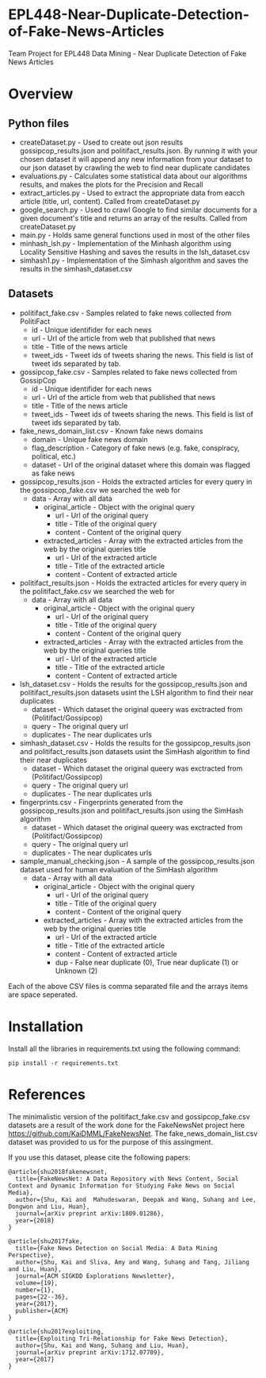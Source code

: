 # EPL448-Near-Duplicate-Detection-of-Fake-News-Articles
Team Project for EPL448 Data Mining - Near Duplicate Detection of Fake News Articles 

# Overview
## Python files
* createDataset.py - Used to create out json results gossipcop_results.json and politifact_results.json. By running it with your chosen dataset it will append any new information from your dataset to our json dataset by crawling the web to find near duplicate candidates
* evaluations.py - Calculates some statistical data about our algorithms results, and makes the plots for the Precision and Recall
* extract_articles.py - Used to extract the appropriate data from eacch article (title, url, content). Called from createDataset.py
* google_search.py - Used to crawl Google to find similar documents for a given document's title and returns an array of the results. Called from createDataset.py
* main.py - Holds same general functions used in most of the other files
* minhash_lsh.py - Implementation of the Minhash algorithm using Locality Sensitive Hashing and saves the results in the lsh_dataset.csv
* simhash1.py - Implementation of the Simhash algorithm and saves the results in the simhash_dataset.csv

## Datasets
* politifact_fake.csv - Samples related to fake news collected from PolitiFact
	* id - Unique identifider for each news
	* url - Url of the article from web that published that news
	* title - Title of the news article
	* tweet_ids - Tweet ids of tweets sharing the news. This field is list of tweet ids separated by tab.
* gossipcop_fake.csv - Samples related to fake news collected from GossipCop
	* id - Unique identifider for each news
	* url - Url of the article from web that published that news
	* title - Title of the news article
	* tweet_ids - Tweet ids of tweets sharing the news. This field is list of tweet ids separated by tab.
* fake_news_domain_list.csv - Known fake news domains
	* domain - Unique fake news domain
	* flag_description - Category of fake news (e.g. fake, conspiracy, political, etc.)
	* dataset - Url of the original dataset where this domain was flagged as fake news
* gossipcop_results.json - Holds the extracted articles for every query in the gossipcop_fake.csv we searched the web for
	* data - Array with all data
		* original_article - Object with the original query
			* url - Url of the original query
			* title - Title of the original query
			* content - Content of the original query
		* extracted_articles - Array with the extracted articles from the web by the original queries title
			* url - Url of the extracted article
			* title - Title of the extracted article
			* content - Content of extracted article
* politifact_results.json - Holds the extracted articles for every query in the politifact_fake.csv we searched the web for
	* data - Array with all data
		* original_article - Object with the original query
			* url - Url of the original query
			* title - Title of the original query
			* content - Content of the original query
		* extracted_articles - Array with the extracted articles from the web by the original queries title
			* url - Url of the extracted article
			* title - Title of the extracted article
			* content - Content of extracted article
* lsh_dataset.csv - Holds the results for the gossipcop_results.json and politifact_results.json datasets usint the LSH algorithm to find their near duplicates
	* dataset - Which dataset the original queery was exctracted from (Politifact/Gossipcop)
	* query - The original query url
	* duplicates - The near duplicates urls
* simhash_dataset.csv - Holds the results for the gossipcop_results.json and politifact_results.json datasets usint the SimHash algorithm to find their near duplicates
	* dataset - Which dataset the original queery was exctracted from (Politifact/Gossipcop)
	* query - The original query url
	* duplicates - The near duplicates urls
* fingerprints.csv - Fingerprints generated from the gossipcop_results.json and politifact_results.json using the SimHash algorithm
	* dataset - Which dataset the original queery was exctracted from (Politifact/Gossipcop)
	* query - The original query url
	* duplicates - The near duplicates urls
* sample_manual_checking.json - A sample of the gossipcop_results.json dataset used for human evaluation of the SimHash algorithm
	* data - Array with all data
		* original_article - Object with the original query
			* url - Url of the original query
			* title - Title of the original query
			* content - Content of the original query
		* extracted_articles - Array with the extracted articles from the web by the original queries title
			* url - Url of the extracted article
			* title - Title of the extracted article
			* content - Content of extracted article
			* dup - False near duplicate (0), True near duplicate (1) or Unknown (2)

Each of the above CSV files is comma separated file and the arrays items are space seperated.

# Installation
Install all the libraries in requirements.txt using the following command:
```
pip install -r requirements.txt
```

# References
The minimalistic version of the politifact_fake.csv and gossipcop_fake.csv datasets are a result of the work done for the FakeNewsNet project here https://github.com/KaiDMML/FakeNewsNet.
The fake_news_domain_list.csv dataset was provided to us for the purpose of this assingment.

If you use this dataset, please cite the following papers:
```
@article{shu2018fakenewsnet,
  title={FakeNewsNet: A Data Repository with News Content, Social Context and Dynamic Information for Studying Fake News on Social Media},
  author={Shu, Kai and  Mahudeswaran, Deepak and Wang, Suhang and Lee, Dongwon and Liu, Huan},
  journal={arXiv preprint arXiv:1809.01286},
  year={2018}
}
```
```
@article{shu2017fake,
  title={Fake News Detection on Social Media: A Data Mining Perspective},
  author={Shu, Kai and Sliva, Amy and Wang, Suhang and Tang, Jiliang and Liu, Huan},
  journal={ACM SIGKDD Explorations Newsletter},
  volume={19},
  number={1},
  pages={22--36},
  year={2017},
  publisher={ACM}
}
```
```
@article{shu2017exploiting,
  title={Exploiting Tri-Relationship for Fake News Detection},
  author={Shu, Kai and Wang, Suhang and Liu, Huan},
  journal={arXiv preprint arXiv:1712.07709},
  year={2017}
}
```
